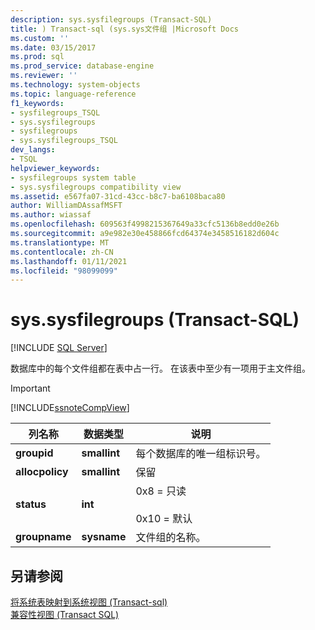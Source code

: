 ```yaml
---
description: sys.sysfilegroups (Transact-SQL)
title: ) Transact-sql (sys.sys文件组 |Microsoft Docs
ms.custom: ''
ms.date: 03/15/2017
ms.prod: sql
ms.prod_service: database-engine
ms.reviewer: ''
ms.technology: system-objects
ms.topic: language-reference
f1_keywords:
- sysfilegroups_TSQL
- sys.sysfilegroups
- sysfilegroups
- sys.sysfilegroups_TSQL
dev_langs:
- TSQL
helpviewer_keywords:
- sysfilegroups system table
- sys.sysfilegroups compatibility view
ms.assetid: e567fa07-31cd-43cc-b8c7-ba6108baca80
author: WilliamDAssafMSFT
ms.author: wiassaf
ms.openlocfilehash: 609563f4998215367649a33cfc5136b8edd0e26b
ms.sourcegitcommit: a9e982e30e458866fcd64374e3458516182d604c
ms.translationtype: MT
ms.contentlocale: zh-CN
ms.lasthandoff: 01/11/2021
ms.locfileid: "98099099"
---
```

# <a name="syssysfilegroups-transact-sql"></a>sys.sysfilegroups (Transact-SQL)
[!INCLUDE [SQL Server](../../includes/applies-to-version/sqlserver.md)]

  数据库中的每个文件组都在表中占一行。 在该表中至少有一项用于主文件组。  
  
> [!IMPORTANT]  
>  [!INCLUDE[ssnoteCompView](../../includes/ssnotecompview-md.md)]  
  
|列名称|数据类型|说明|  
|-----------------|---------------|-----------------|  
|**groupid**|**smallint**|每个数据库的唯一组标识号。|  
|**allocpolicy**|**smallint**|保留|  
|**status**|**int**|0x8 = 只读<br /><br /> 0x10 = 默认|  
|**groupname**|**sysname**|文件组的名称。|  
  
## <a name="see-also"></a>另请参阅  
 [将系统表映射到系统视图 &#40;Transact-sql&#41;](../../relational-databases/system-tables/mapping-system-tables-to-system-views-transact-sql.md)   
 [兼容性视图 (Transact SQL)](~/relational-databases/system-compatibility-views/system-compatibility-views-transact-sql.md)  
  
  
